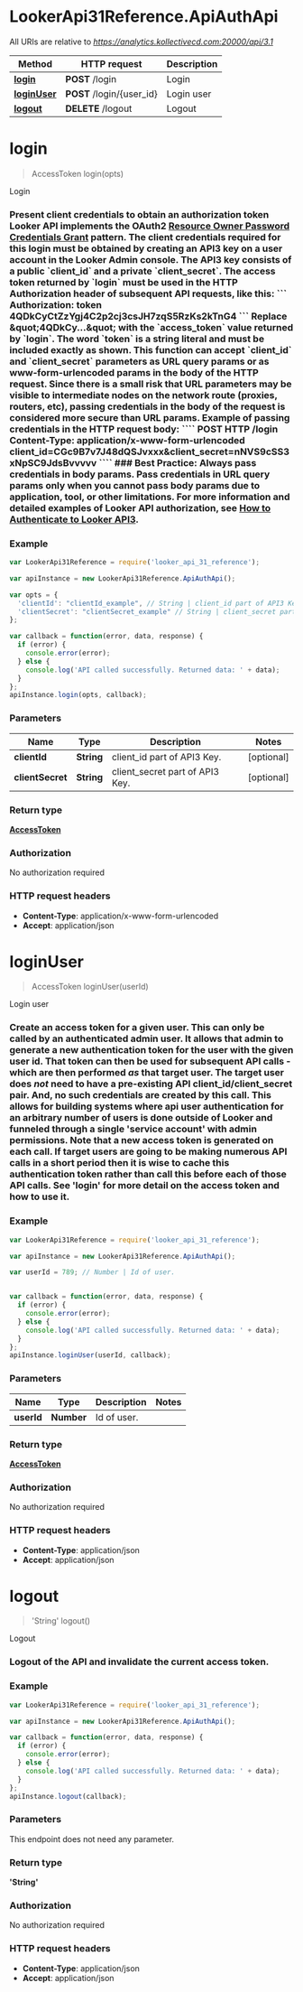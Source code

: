# LookerApi31Reference.ApiAuthApi

All URIs are relative to *https://analytics.kollectivecd.com:20000/api/3.1*

Method | HTTP request | Description
------------- | ------------- | -------------
[**login**](ApiAuthApi.md#login) | **POST** /login | Login
[**loginUser**](ApiAuthApi.md#loginUser) | **POST** /login/{user_id} | Login user
[**logout**](ApiAuthApi.md#logout) | **DELETE** /logout | Logout


<a name="login"></a>
# **login**
> AccessToken login(opts)

Login

### Present client credentials to obtain an authorization token  Looker API implements the OAuth2 [Resource Owner Password Credentials Grant](https://looker.com/docs/r/api/outh2_resource_owner_pc) pattern. The client credentials required for this login must be obtained by creating an API3 key on a user account in the Looker Admin console. The API3 key consists of a public &#x60;client_id&#x60; and a private &#x60;client_secret&#x60;.  The access token returned by &#x60;login&#x60; must be used in the HTTP Authorization header of subsequent API requests, like this: &#x60;&#x60;&#x60; Authorization: token 4QDkCyCtZzYgj4C2p2cj3csJH7zqS5RzKs2kTnG4 &#x60;&#x60;&#x60; Replace \&quot;4QDkCy...\&quot; with the &#x60;access_token&#x60; value returned by &#x60;login&#x60;. The word &#x60;token&#x60; is a string literal and must be included exactly as shown.  This function can accept &#x60;client_id&#x60; and &#x60;client_secret&#x60; parameters as URL query params or as www-form-urlencoded params in the body of the HTTP request. Since there is a small risk that URL parameters may be visible to intermediate nodes on the network route (proxies, routers, etc), passing credentials in the body of the request is considered more secure than URL params.  Example of passing credentials in the HTTP request body: &#x60;&#x60;&#x60;&#x60; POST HTTP /login Content-Type: application/x-www-form-urlencoded  client_id&#x3D;CGc9B7v7J48dQSJvxxx&amp;client_secret&#x3D;nNVS9cSS3xNpSC9JdsBvvvvv &#x60;&#x60;&#x60;&#x60;  ### Best Practice: Always pass credentials in body params. Pass credentials in URL query params **only** when you cannot pass body params due to application, tool, or other limitations.  For more information and detailed examples of Looker API authorization, see [How to Authenticate to Looker API3](https://github.com/looker/looker-sdk-ruby/blob/master/authentication.md). 

### Example
```javascript
var LookerApi31Reference = require('looker_api_31_reference');

var apiInstance = new LookerApi31Reference.ApiAuthApi();

var opts = { 
  'clientId': "clientId_example", // String | client_id part of API3 Key.
  'clientSecret': "clientSecret_example" // String | client_secret part of API3 Key.
};

var callback = function(error, data, response) {
  if (error) {
    console.error(error);
  } else {
    console.log('API called successfully. Returned data: ' + data);
  }
};
apiInstance.login(opts, callback);
```

### Parameters

Name | Type | Description  | Notes
------------- | ------------- | ------------- | -------------
 **clientId** | **String**| client_id part of API3 Key. | [optional] 
 **clientSecret** | **String**| client_secret part of API3 Key. | [optional] 

### Return type

[**AccessToken**](AccessToken.md)

### Authorization

No authorization required

### HTTP request headers

 - **Content-Type**: application/x-www-form-urlencoded
 - **Accept**: application/json

<a name="loginUser"></a>
# **loginUser**
> AccessToken loginUser(userId)

Login user

### Create an access token for a given user.  This can only be called by an authenticated admin user. It allows that admin to generate a new authentication token for the user with the given user id. That token can then be used for subsequent API calls - which are then performed *as* that target user.  The target user does *not* need to have a pre-existing API client_id/client_secret pair. And, no such credentials are created by this call.  This allows for building systems where api user authentication for an arbitrary number of users is done outside of Looker and funneled through a single &#39;service account&#39; with admin permissions. Note that a new access token is generated on each call. If target users are going to be making numerous API calls in a short period then it is wise to cache this authentication token rather than call this before each of those API calls.  See &#39;login&#39; for more detail on the access token and how to use it. 

### Example
```javascript
var LookerApi31Reference = require('looker_api_31_reference');

var apiInstance = new LookerApi31Reference.ApiAuthApi();

var userId = 789; // Number | Id of user.


var callback = function(error, data, response) {
  if (error) {
    console.error(error);
  } else {
    console.log('API called successfully. Returned data: ' + data);
  }
};
apiInstance.loginUser(userId, callback);
```

### Parameters

Name | Type | Description  | Notes
------------- | ------------- | ------------- | -------------
 **userId** | **Number**| Id of user. | 

### Return type

[**AccessToken**](AccessToken.md)

### Authorization

No authorization required

### HTTP request headers

 - **Content-Type**: application/json
 - **Accept**: application/json

<a name="logout"></a>
# **logout**
> &#39;String&#39; logout()

Logout

### Logout of the API and invalidate the current access token. 

### Example
```javascript
var LookerApi31Reference = require('looker_api_31_reference');

var apiInstance = new LookerApi31Reference.ApiAuthApi();

var callback = function(error, data, response) {
  if (error) {
    console.error(error);
  } else {
    console.log('API called successfully. Returned data: ' + data);
  }
};
apiInstance.logout(callback);
```

### Parameters
This endpoint does not need any parameter.

### Return type

**&#39;String&#39;**

### Authorization

No authorization required

### HTTP request headers

 - **Content-Type**: application/json
 - **Accept**: application/json

